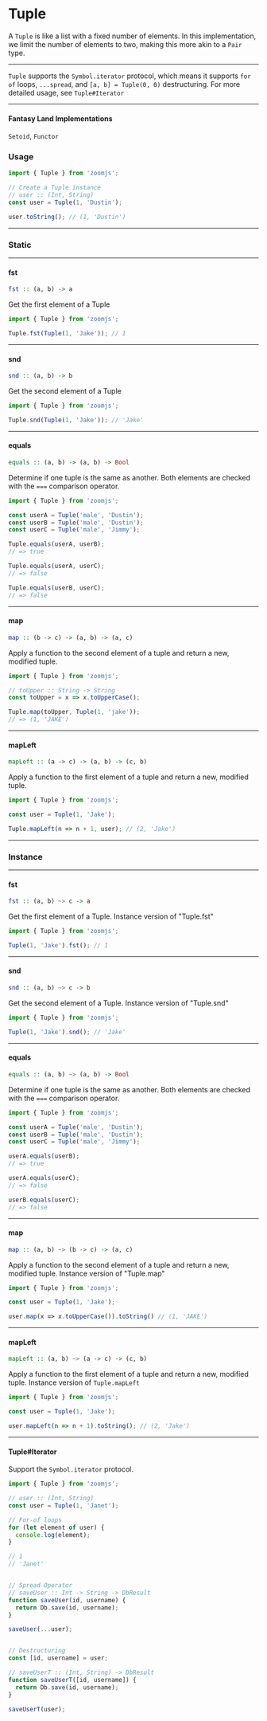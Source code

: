 # Tuple

A `Tuple` is like a list with a fixed number of elements. In this
implementation, we limit the number of elements to two, making this
more akin to a `Pair` type.

---

`Tuple` supports the `Symbol.iterator` protocol, which means it supports
`for of` loops, `...spread`, and `[a, b] = Tuple(0, 0)` destructuring.
For more detailed usage, see `Tuple#Iterator`

---
#### Fantasy Land Implementations
`Setoid`, `Functor`

### Usage

```JavaScript
import { Tuple } from 'zoomjs';

// Create a Tuple instance
// user :: (Int, String)
const user = Tuple(1, 'Dustin');

user.toString(); // (1, 'Dustin')
```

---

### Static

---

#### fst
```hs
fst :: (a, b) -> a
```

Get the first element of a Tuple

```JavaScript
import { Tuple } from 'zoomjs';

Tuple.fst(Tuple(1, 'Jake')); // 1
```

---

#### snd
```hs
snd :: (a, b) -> b
```

Get the second element of a Tuple

```JavaScript
import { Tuple } from 'zoomjs';

Tuple.snd(Tuple(1, 'Jake')); // 'Jake'
```

---

#### equals
```hs
equals :: (a, b) -> (a, b) -> Bool
```

Determine if one tuple is the same as another. Both elements are checked with the `===` comparison operator.

```JavaScript
import { Tuple } from 'zoomjs';

const userA = Tuple('male', 'Dustin');
const userB = Tuple('male', 'Dustin');
const userC = Tuple('male', 'Jimmy');

Tuple.equals(userA, userB);
// => true

Tuple.equals(userA, userC);
// => false

Tuple.equals(userB, userC);
// => false
```

---

#### map
```hs
map :: (b -> c) -> (a, b) -> (a, c)
```

Apply a function to the second element of a tuple and return a new, modified tuple.

```JavaScript
import { Tuple } from 'zoomjs';

// toUpper :: String -> String
const toUpper = x => x.toUpperCase();

Tuple.map(toUpper, Tuple(1, 'jake'));
// => (1, 'JAKE')
```

---

#### mapLeft
```hs
mapLeft :: (a -> c) -> (a, b) -> (c, b)
```

Apply a function to the first element of a tuple and return a new, modified tuple.

```JavaScript
import { Tuple } from 'zoomjs';

const user = Tuple(1, 'Jake');

Tuple.mapLeft(n => n + 1, user); // (2, 'Jake')
```

---

### Instance

---

#### fst
```hs
fst :: (a, b) ~> c -> a
```

Get the first element of a Tuple. Instance version of "Tuple.fst"

```JavaScript
import { Tuple } from 'zoomjs';

Tuple(1, 'Jake').fst(); // 1
```

---

#### snd
```hs
snd :: (a, b) ~> c -> b
```

Get the second element of a Tuple. Instance version of "Tuple.snd"

```JavaScript
import { Tuple } from 'zoomjs';

Tuple(1, 'Jake').snd(); // 'Jake'
```

---

#### equals
```hs
equals :: (a, b) ~> (a, b) -> Bool
```

Determine if one tuple is the same as another. Both elements are checked with the `===` comparison operator.

```JavaScript
import { Tuple } from 'zoomjs';

const userA = Tuple('male', 'Dustin');
const userB = Tuple('male', 'Dustin');
const userC = Tuple('male', 'Jimmy');

userA.equals(userB);
// => true

userA.equals(userC);
// => false

userB.equals(userC);
// => false
```

---

#### map
```hs
map :: (a, b) ~> (b -> c) -> (a, c)
```

Apply a function to the second element of a tuple and return a new, modified tuple. Instance version of "Tuple.map"

```JavaScript
import { Tuple } from 'zoomjs';

const user = Tuple(1, 'Jake');

user.map(x => x.toUpperCase()).toString() // (1, 'JAKE')
```

---

#### mapLeft
```hs
mapLeft :: (a, b) ~> (a -> c) -> (c, b)
```

Apply a function to the first element of a tuple and return a new, modified tuple. Instance version of `Tuple.mapLeft`

```JavaScript
import { Tuple } from 'zoomjs';

const user = Tuple(1, 'Jake');

user.mapLeft(n => n + 1).toString(); // (2, 'Jake')
```

---

#### Tuple#Iterator

Support the `Symbol.iterator` protocol.

```JavaScript
import { Tuple } from 'zoomjs';

// user :: (Int, String)
const user = Tuple(1, 'Janet');

// For-of loops
for (let element of user) {
  console.log(element);
}

// 1
// 'Janet'


// Spread Operator
// saveUser :: Int -> String -> DbResult
function saveUser(id, username) {
  return Db.save(id, username);
}

saveUser(...user);


// Destructuring
const [id, username] = user;

// saveUserT :: (Int, String) -> DbResult
function saveUserT([id, username]) {
  return Db.save(id, username);
}

saveUserT(user);
```
